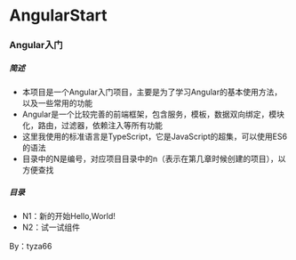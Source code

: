# AngularStart
### Angular入门
##### 简述
- 本项目是一个Angular入门项目，主要是为了学习Angular的基本使用方法，以及一些常用的功能
- Angular是一个比较完善的前端框架，包含服务，模板，数据双向绑定，模块化，路由，过滤器，依赖注入等所有功能
- 这里我使用的标准语言是TypeScript，它是JavaScript的超集，可以使用ES6的语法
- 目录中的N是编号，对应项目目录中的n（表示在第几章时候创建的项目），以方便查找

##### 目录
- N1：新的开始Hello,World!
- N2：试一试组件


By：tyza66